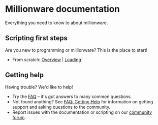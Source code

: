 # Millionware documentation
Everything you need to know to about millionware.

## Scripting first steps
Are you new to programming or millionware? This is the place to start!

- From scratch: [Overview](url-script-overview) | [Loading](url-script-loading)

## Getting help
Having trouble? We'd like to help!

- Try the [FAQ](url-faq) – it's got answers to many common questions.
- Not found anything? See [FAQ: Getting Help](url-faq-getting-help) for information on getting support and asking questions to the community.
- Report issues with the documentation or scripting on our [community forum](url-forum).
